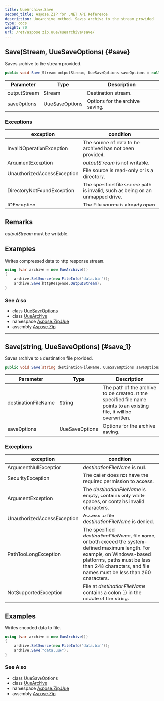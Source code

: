 ```yaml
---
title: UueArchive.Save
second_title: Aspose.ZIP for .NET API Reference
description: UueArchive method. Saves archive to the stream provided
type: docs
weight: 70
url: /net/aspose.zip.uue/uuearchive/save/
---
```

## Save(Stream, UueSaveOptions) {#save}

Saves archive to the stream provided.

```csharp
public void Save(Stream outputStream, UueSaveOptions saveOptions = null)
```

| Parameter | Type | Description |
| --- | --- | --- |
| outputStream | Stream | Destination stream. |
| saveOptions | UueSaveOptions | Options for the archive saving. |

### Exceptions

| exception | condition |
| --- | --- |
| InvalidOperationException | The source of data to be archived has not been provided. |
| ArgumentException | *outputStream* is not writable. |
| UnauthorizedAccessException | File source is read-only or is a directory. |
| DirectoryNotFoundException | The specified file source path is invalid, such as being on an unmapped drive. |
| IOException | The File source is already open. |

## Remarks

*outputStream* must be writable.

## Examples

Writes compressed data to http response stream.

```csharp
using (var archive = new UueArchive()) 
{
    archive.SetSource(new FileInfo("data.bin"));
    archive.Save(httpResponse.OutputStream);
}
```

### See Also

* class [UueSaveOptions](../../uuesaveoptions/)
* class [UueArchive](../)
* namespace [Aspose.Zip.Uue](../../uuearchive/)
* assembly [Aspose.Zip](../../../)

---

## Save(string, UueSaveOptions) {#save_1}

Saves archive to a destination file provided.

```csharp
public void Save(string destinationFileName, UueSaveOptions saveOptions = null)
```

| Parameter | Type | Description |
| --- | --- | --- |
| destinationFileName | String | The path of the archive to be created. If the specified file name points to an existing file, it will be overwritten. |
| saveOptions | UueSaveOptions | Options for the archive saving. |

### Exceptions

| exception | condition |
| --- | --- |
| ArgumentNullException | *destinationFileName* is null. |
| SecurityException | The caller does not have the required permission to access. |
| ArgumentException | The *destinationFileName* is empty, contains only white spaces, or contains invalid characters. |
| UnauthorizedAccessException | Access to file *destinationFileName* is denied. |
| PathTooLongException | The specified *destinationFileName*, file name, or both exceed the system-defined maximum length. For example, on Windows-based platforms, paths must be less than 248 characters, and file names must be less than 260 characters. |
| NotSupportedException | File at *destinationFileName* contains a colon (:) in the middle of the string. |

## Examples

Writes encoded data to file.

```csharp
using (var archive = new UueArchive()) 
{
    archive.SetSource(new FileInfo("data.bin"));
    archive.Save("data.uue");
}
```

### See Also

* class [UueSaveOptions](../../uuesaveoptions/)
* class [UueArchive](../)
* namespace [Aspose.Zip.Uue](../../uuearchive/)
* assembly [Aspose.Zip](../../../)


